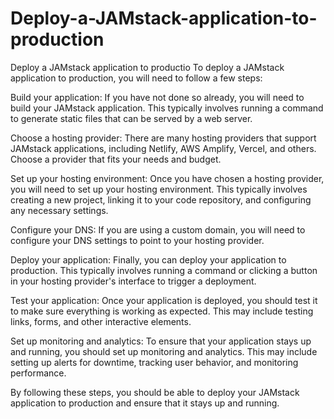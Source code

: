 # Deploy-a-JAMstack-application-to-production
 Deploy a JAMstack application to productio
To deploy a JAMstack application to production, you will need to follow a few steps:

Build your application: If you have not done so already, you will need to build your JAMstack application. This typically involves running a command to generate static files that can be served by a web server.

Choose a hosting provider: There are many hosting providers that support JAMstack applications, including Netlify, AWS Amplify, Vercel, and others. Choose a provider that fits your needs and budget.

Set up your hosting environment: Once you have chosen a hosting provider, you will need to set up your hosting environment. This typically involves creating a new project, linking it to your code repository, and configuring any necessary settings.

Configure your DNS: If you are using a custom domain, you will need to configure your DNS settings to point to your hosting provider.

Deploy your application: Finally, you can deploy your application to production. This typically involves running a command or clicking a button in your hosting provider's interface to trigger a deployment.

Test your application: Once your application is deployed, you should test it to make sure everything is working as expected. This may include testing links, forms, and other interactive elements.

Set up monitoring and analytics: To ensure that your application stays up and running, you should set up monitoring and analytics. This may include setting up alerts for downtime, tracking user behavior, and monitoring performance.

By following these steps, you should be able to deploy your JAMstack application to production and ensure that it stays up and running.

